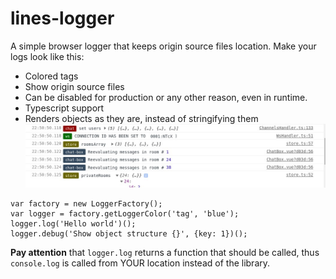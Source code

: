 # lines-logger
A simple browser logger that keeps origin source files location.  Make your logs look like this:

- Colored tags
- Show origin source files
- Can be disabled for production or any other reason, even in runtime.
- Typescript support
- Renders objects as they are, instead of stringifying them
![logs example](https://raw.githubusercontent.com/Deathangel908/lines-logger/master/demo.jpeg)


```
var factory = new LoggerFactory();
var logger = factory.getLoggerColor('tag', 'blue');
logger.log('Hello world')();
logger.debug('Show object structure {}', {key: 1})();
```

**Pay attention** that `logger.log` returns a function that should be called, thus `console.log` is called from YOUR location instead of the library.